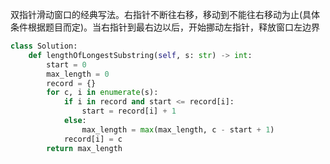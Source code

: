
双指针滑动窗口的经典写法。右指针不断往右移，移动到不能往右移动为止(具体条件根据题目而定)。当右指针到最右边以后，开始挪动左指针，释放窗口左边界

```python
class Solution:
    def lengthOfLongestSubstring(self, s: str) -> int:
        start = 0
        max_length = 0
        record = {}
        for c, i in enumerate(s):
            if i in record and start <= record[i]:
                start = record[i] + 1
            else:
                max_length = max(max_length, c - start + 1)
            record[i] = c 
        return max_length
```